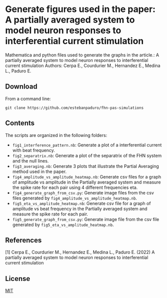 # Generate figures used in the paper: A partially averaged system to model neuron responses to interferential current stimulation
Mathematica and python files used to generate the graphs in the article.: A partially averaged system to model neuron responses to interferential current stimulation
Authors: Cerpa E., Courdurier M., Hernandez E., Medina L., Paduro E.

## Download 
From a command line:
```
git clone https://github.com/estebanpaduro/fhn-pas-simulations
```
## Contents
The scripts are organized in the following folders:

* `fig1_interference_pattern.nb`: Generate a plot of a interferential current with beat frequency.
* `fig2_separatrix.nb`: Generate a plot of the separatrix of the FHN system and the null lines.
* `fig3_averaging.nb`: Generate 3 plots that illustrate the Partial Averaging method used in the paper.
* `fig4_amplitude_vs_amplitude_heatmap.nb`: Generate csv files for a graph of amplitude vs amplitude in the Partially averaged system and measure the spike rate for each pair using 4 different frequencies eta.
* `fig4_generate_graph_from_csv.py`: Generate image files from the csv files generated by `fig4_amplitude_vs_amplitude_heatmap.nb`.
* `fig5_eta_vs_amplitude_heatmap.nb`: Generate csv file for a graph of amplitude vs beat frequency in the Partially averaged system and measure the spike rate for each pair.
* `fig5_generate_graph_from_csv.py`: Generate image file from the csv file generated by `fig5_eta_vs_amplitude_heatmap.nb`.

## References

[1] Cerpa E., Courdurier M., Hernandez E., Medina L., Paduro E. (2022) A partially averaged system to model neuron responses to interferential current stimulation

## License

[MIT](LICENSE)